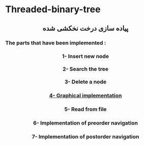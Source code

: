 # Threaded-binary-tree              
<h2 align="center">  پیاده سازی درخت نخکشی شده
</h2>
<h3 align="left">  The parts that have been implemented :
</h3>
<h3 align="center">1- Insert new node<br></br>2- Search the tree <br></br>3- Delete a node
</h3>

<h3 align="center"> 
  <a href="https://github.com/mmdsarhadi/Threaded-binary-tree/blob/main/Threadedbinarytree/TBT%202%20G.py">
        4- Graphical implementation
    </a>
</h3>


<h3 align="center">5- Read from file
</h3>
<h3 align="center">6- Implementation of preorder navigation
</h3>
<h3 align="center">7- Implementation of postorder navigation
</h3>
